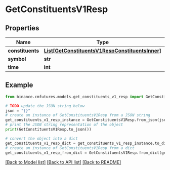 # GetConstituentsV1Resp


## Properties

Name | Type | Description | Notes
------------ | ------------- | ------------- | -------------
**constituents** | [**List[GetConstituentsV1RespConstituentsInner]**](GetConstituentsV1RespConstituentsInner.md) |  | [optional] 
**symbol** | **str** |  | [optional] 
**time** | **int** |  | [optional] 

## Example

```python
from binance.cmfutures.models.get_constituents_v1_resp import GetConstituentsV1Resp

# TODO update the JSON string below
json = "{}"
# create an instance of GetConstituentsV1Resp from a JSON string
get_constituents_v1_resp_instance = GetConstituentsV1Resp.from_json(json)
# print the JSON string representation of the object
print(GetConstituentsV1Resp.to_json())

# convert the object into a dict
get_constituents_v1_resp_dict = get_constituents_v1_resp_instance.to_dict()
# create an instance of GetConstituentsV1Resp from a dict
get_constituents_v1_resp_from_dict = GetConstituentsV1Resp.from_dict(get_constituents_v1_resp_dict)
```
[[Back to Model list]](../README.md#documentation-for-models) [[Back to API list]](../README.md#documentation-for-api-endpoints) [[Back to README]](../README.md)


